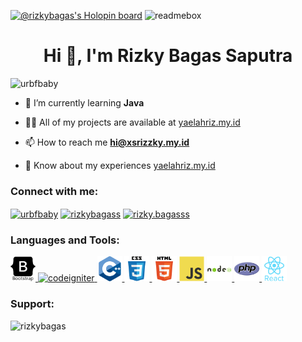 [![@rizkybagas's Holopin board](https://holopin.me/rizkybagas)](https://holopin.io/@rizkybagas)
![readmebox](https://github.com/urbfbaby/urbfbaby/assets/45710216/b232083d-ca69-4fda-a295-327891419033)
<h1 align="center">Hi 👋, I'm Rizky Bagas Saputra</h1>

<p align="left"> <img src="https://komarev.com/ghpvc/?username=urbfbaby&label=Profile%20views&color=0e75b6&style=flat" alt="urbfbaby" /> </p>




- 🌱 I’m currently learning **Java**

- 👨‍💻 All of my projects are available at [yaelahriz.my.id](yaelahriz.my.id)

- 📫 How to reach me **hi@xsrizzky.my.id**

- 📄 Know about my experiences [yaelahriz.my.id](https://yaelahriz.my.id)


<h3 align="left">Connect with me:</h3>
<p align="left">
<a href="https://codepen.io/urbfbaby" target="blank"><img align="center" src="https://raw.githubusercontent.com/rahuldkjain/github-profile-readme-generator/master/src/images/icons/Social/codepen.svg" alt="urbfbaby" height="30" width="40" /></a>
<a href="https://linkedin.com/in/rizkybagass" target="blank"><img align="center" src="https://raw.githubusercontent.com/rahuldkjain/github-profile-readme-generator/master/src/images/icons/Social/linked-in-alt.svg" alt="rizkybagass" height="30" width="40" /></a>
<a href="https://fb.com/rizky.bagasss" target="blank"><img align="center" src="https://raw.githubusercontent.com/rahuldkjain/github-profile-readme-generator/master/src/images/icons/Social/facebook.svg" alt="rizky.bagasss" height="30" width="40" /></a>
</p>

<h3 align="left">Languages and Tools:</h3>
<p align="left"> <a href="https://getbootstrap.com" target="_blank" rel="noreferrer"> <img src="https://raw.githubusercontent.com/devicons/devicon/master/icons/bootstrap/bootstrap-plain-wordmark.svg" alt="bootstrap" width="40" height="40"/> </a> <a href="https://codeigniter.com" target="_blank" rel="noreferrer"> <img src="https://cdn.worldvectorlogo.com/logos/codeigniter.svg" alt="codeigniter" width="40" height="40"/> </a> <a href="https://www.w3schools.com/cpp/" target="_blank" rel="noreferrer"> <img src="https://raw.githubusercontent.com/devicons/devicon/master/icons/cplusplus/cplusplus-original.svg" alt="cplusplus" width="40" height="40"/> </a> <a href="https://www.w3schools.com/css/" target="_blank" rel="noreferrer"> <img src="https://raw.githubusercontent.com/devicons/devicon/master/icons/css3/css3-original-wordmark.svg" alt="css3" width="40" height="40"/> </a> <a href="https://www.w3.org/html/" target="_blank" rel="noreferrer"> <img src="https://raw.githubusercontent.com/devicons/devicon/master/icons/html5/html5-original-wordmark.svg" alt="html5" width="40" height="40"/> </a> <a href="https://developer.mozilla.org/en-US/docs/Web/JavaScript" target="_blank" rel="noreferrer"> <img src="https://raw.githubusercontent.com/devicons/devicon/master/icons/javascript/javascript-original.svg" alt="javascript" width="40" height="40"/> </a> <a href="https://nodejs.org" target="_blank" rel="noreferrer"> <img src="https://raw.githubusercontent.com/devicons/devicon/master/icons/nodejs/nodejs-original-wordmark.svg" alt="nodejs" width="40" height="40"/> </a> <a href="https://www.php.net" target="_blank" rel="noreferrer"> <img src="https://raw.githubusercontent.com/devicons/devicon/master/icons/php/php-original.svg" alt="php" width="40" height="40"/> </a> <a href="https://reactjs.org/" target="_blank" rel="noreferrer"> <img src="https://raw.githubusercontent.com/devicons/devicon/master/icons/react/react-original-wordmark.svg" alt="react" width="40" height="40"/> </a> </p>

<h3 align="left">Support:</h3>
<p><a href="https://www.buymeacoffee.com/rizkybagas"> <img align="left" src="https://cdn.buymeacoffee.com/buttons/v2/default-yellow.png" height="50" width="210" alt="rizkybagas" /></a></p><br><br>

